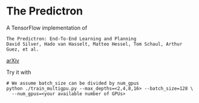 # The Predictron

A TensorFlow implementation of  
```
The Predictron: End-To-End Learning and Planning  
David Silver, Hado van Hasselt, Matteo Hessel, Tom Schaul, Arthur Guez, et al. 
```
[arXiv](https://arxiv.org/abs/1612.08810)

Try it with
```
# We assume batch_size can be divided by num_gpus
python ./train_multigpu.py --max_depths=<2,4,8,16> --batch_size=128 \
  --num_gpus=<your available number of GPUs>
```
